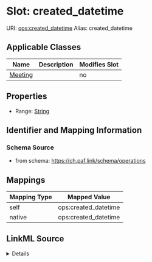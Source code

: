 

# Slot: created_datetime 



URI: [ops:created_datetime](https://ch.paf.link/schema/operationscreated_datetime)
Alias: created_datetime

<!-- no inheritance hierarchy -->





## Applicable Classes

| Name | Description | Modifies Slot |
| --- | --- | --- |
| [Meeting](Meeting.md) |  |  no  |







## Properties

* Range: [String](String.md)





## Identifier and Mapping Information







### Schema Source


* from schema: https://ch.paf.link/schema/operations




## Mappings

| Mapping Type | Mapped Value |
| ---  | ---  |
| self | ops:created_datetime |
| native | ops:created_datetime |




## LinkML Source

<details>
```yaml
name: created_datetime
from_schema: https://ch.paf.link/schema/operations
rank: 1000
alias: created_datetime
domain_of:
- Meeting
range: string

```
</details>